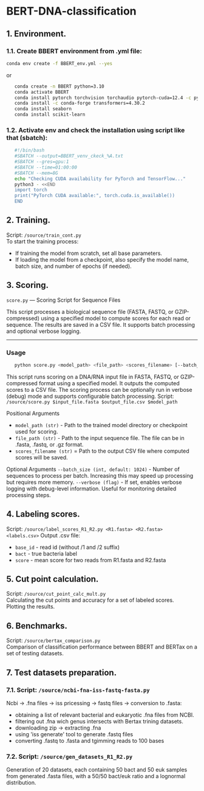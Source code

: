 ﻿# BERT-DNA-classification
## 1. Environment.  
### 1.1.  Create BBERT environment from .yml file:
```bash
conda env create -f BBERT_env.yml --yes  
```
or  
```bash
   conda create -n BBERT python=3.10  
   conda activate BBERT  
   conda install pytorch torchvision torchaudio pytorch-cuda=12.4 -c pytorch -c nvidia  
   conda install -c conda-forge transformers=4.30.2  
   conda install seaborn  
   conda install scikit-learn  
```
### 1.2.  Activate env and check the installation using script like that (sbatch):  

```bash  
   #!/bin/bash  
   #SBATCH --output=BBERT_venv_ckeck_%A.txt  
   #SBATCH --gres=gpu:1  
   #SBATCH --time=01:00:00  
   #SBATCH --mem=8G  
   echo "Checking CUDA availability for PyTorch and TensorFlow..."  
   python3 - <<END  
   import torch  
   print("PyTorch CUDA available:", torch.cuda.is_available())  
   END  
```

## 2. Training.  
Script:  `/source/train_cont.py`  
To start the training process:  
- If training the model from scratch, set all base parameters.  
- If loading the model from a checkpoint, also specify the model name, batch size, and number of epochs (if needed).  

## 3. Scoring.
 `score.py` — Scoring Script for Sequence Files

This script processes a biological sequence file (FASTA, FASTQ, or GZIP-compressed) using a specified model to compute scores for each read or sequence. The results are saved in a CSV file. It supports batch processing and optional verbose logging.

---

### Usage

```bash
   python score.py <model_path> <file_path> <scores_filename> [--batch_size BATCH_SIZE] [--verbose]
```
This script runs scoring on a DNA/RNA input file in FASTA, FASTQ, or GZIP-compressed format using a specified model. It outputs the computed scores to a CSV file.
The scoring process can be optionally run in verbose (debug) mode and supports configurable batch processing.
Script:  `/source/score.py $input_file.fasta $output_file.csv $model_path`  

Positional Arguments
- `model_path (str)` - Path to the trained model directory or checkpoint used for scoring.
- `file_path (str)` - Path to the input sequence file. The file can be in .fasta, .fastq, or .gz format.
- `scores_filename (str)` = Path to the output CSV file where computed scores will be saved.

Optional Arguments
`--batch_size (int, default: 1024)` - Number of sequences to process per batch. Increasing this may speed up processing but requires more memory.
`--verbose (flag)` - If set, enables verbose logging with debug-level information. Useful for monitoring detailed processing steps.

## 4. Labeling scores.  
Script:  `/source/label_scores_R1_R2.py <R1.fasta> <R2.fasta> <labels.csv>`
Output  .csv file:  
- `base_id`   - read id (without /1 and /2 suffix)  
- `bact`      - true bacteria label  
- `score`     - mean score for two reads from R1.fasta and R2.fasta  

## 5. Cut point calculation.  
Script:  `/source/cut_point_calc_mult.py`  
Calculating the cut points and accuracy for a set of labeled scores.  
Plotting the results.  

## 6. Benchmarks.  
Script:  `/source/bertax_comparison.py`  
Comparison of classification performance between BBERT and BERTax on a set of testing datasets.  

## 7. Test datasets preparation.
### 7.1.  Script: `/source/ncbi-fna-iss-fastq-fasta.py`  
Ncbi -> .fna files -> iss pricessing -> fastq files -> conversion to .fasta:  
- obtaining a list of relevant bacterial and eukaryotic .fna files from NCBI.  
- filtering out .fna wich genus intersects with Bertax trining datasets.  
- downloading zip -> extracting .fna  
- using 'iss generate' tool to generate .fastq files  
- converting .fastq to .fasta and tgimming reads to 100 bases  

### 7.2.  Script:  `/source/gen_datasets_R1_R2.py`
Generation of 20 datasets, each containing 50 bact and 50 euk samples from generated .fasta files, with a 50/50 bact/euk ratio and a lognormal distribution.  
